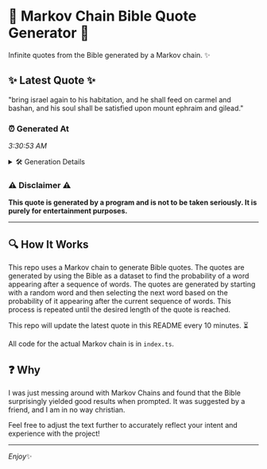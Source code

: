 # 📖 Markov Chain Bible Quote Generator 📖

Infinite quotes from the Bible generated by a Markov chain. ✨

## ✨ Latest Quote ✨
"bring israel again to his habitation, and he shall feed on carmel and bashan, and his soul shall be satisfied upon mount ephraim and gilead."

### ⏰ Generated At
*3:30:53 AM*

<details>
    <summary>🛠️ Generation Details</summary>
    <p>
        <strong>🌱 Seed:</strong> bring<br>
        <strong>🔄 Iterations:</strong> 24<br>
        <strong>📜 Context History:</strong><br>[ bring ]: israel<br>[ bring, israel ]: again<br>[ bring, israel, again ]: to<br>[ bring, israel, again, to ]: his<br>[ bring, israel, again, to, his ]: habitation,<br>[ bring, israel, again, to, his, habitation, ]: and<br>[ israel, again, to, his, habitation,, and ]: he<br>[ again, to, his, habitation,, and, he ]: shall<br>[ to, his, habitation,, and, he, shall ]: feed<br>[ his, habitation,, and, he, shall, feed ]: on<br>[ habitation,, and, he, shall, feed, on ]: carmel<br>[ and, he, shall, feed, on, carmel ]: and<br>[ he, shall, feed, on, carmel, and ]: bashan,<br>[ shall, feed, on, carmel, and, bashan, ]: and<br>[ feed, on, carmel, and, bashan,, and ]: his<br>[ on, carmel, and, bashan,, and, his ]: soul<br>[ carmel, and, bashan,, and, his, soul ]: shall<br>[ and, bashan,, and, his, soul, shall ]: be<br>[ bashan,, and, his, soul, shall, be ]: satisfied<br>[ and, his, soul, shall, be, satisfied ]: upon<br>[ his, soul, shall, be, satisfied, upon ]: mount<br>[ soul, shall, be, satisfied, upon, mount ]: ephraim<br>[ shall, be, satisfied, upon, mount, ephraim ]: and<br>[ be, satisfied, upon, mount, ephraim, and ]: gilead.<br>
    </p>
</details>

### ⚠️ Disclaimer ⚠️
**This quote is generated by a program and is not to be taken seriously. It is purely for entertainment purposes.**

---

## 🔍 How It Works

This repo uses a Markov chain to generate Bible quotes. The quotes are generated by using the Bible as a dataset to find the probability of a word appearing after a sequence of words. The quotes are generated by starting with a random word and then selecting the next word based on the probability of it appearing after the current sequence of words. This process is repeated until the desired length of the quote is reached.

This repo will update the latest quote in this README every 10 minutes. ⏳

All code for the actual Markov chain is in `index.ts`.

## ❓ Why

I was just messing around with Markov Chains and found that the Bible surprisingly yielded good results when prompted. 
It was suggested by a friend, and I am in no way christian.

Feel free to adjust the text further to accurately reflect your intent and experience with the project!

---

*Enjoy*✨
